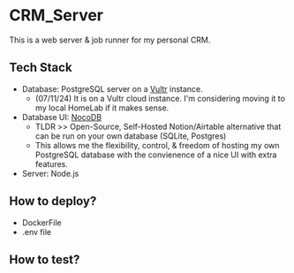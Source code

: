 # CRM_Server
This is a web server & job runner for my personal CRM.



## Tech Stack
- Database: PostgreSQL server on a [Vultr](https://www.vultr.com/) instance.
  - (07/11/24) It is on a Vultr cloud instance. I'm considering moving it to my local HomeLab if it makes sense.
- Database UI: [NocoDB](https://www.nocodb.com/)
  - TLDR >> Open-Source, Self-Hosted Notion/Airtable alternative that can be run on your own database (SQLite, Postgres)
  - This allows me the flexibility, control, & freedom of hosting my own PostgreSQL database with the convienence of a nice UI with extra features.
- Server: Node.js


## How to deploy?
- DockerFile
- .env file

## How to test?



